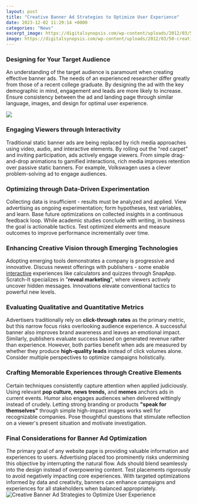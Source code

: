 ```yaml
---
layout: post
title: "Creative Banner Ad Strategies to Optimize User Experience"
date: 2023-12-02 11:29:14 +0000
categories: "News"
excerpt_image: https://digitalsynopsis.com/wp-content/uploads/2012/03/50-creative-online-banner-ads-feature-image.jpg
image: https://digitalsynopsis.com/wp-content/uploads/2012/03/50-creative-online-banner-ads-feature-image.jpg
---
```


### Designing for Your Target Audience
An understanding of the target audience is paramount when creating effective banner ads. The needs of an experienced researcher differ greatly from those of a recent college graduate. By designing the ad with the key demographic in mind, engagement and leads are more likely to increase. Ensure consistency between the ad and landing page through similar language, images, and design for optimal user experience. 

![](https://storage.googleapis.com/website-production/uploads/2018/06/banner-ads-digital-marketing-1408x640.jpg)
### Engaging Viewers through Interactivity
Traditional static banner ads are being replaced by rich media approaches using video, audio, and interactive elements. By rolling out the "red carpet" and inviting participation, ads actively engage viewers. From simple drag-and-drop animations to gamified interactions, rich media improves retention over passive static banners. For example, Volkswagen uses a clever problem-solving ad to engage audiences.
### Optimizing through Data-Driven Experimentation  
Collecting data is insufficient - results must be analyzed and applied. View advertising as ongoing experimentation; form hypotheses, test variables, and learn. Base future optimizations on collected insights in a continuous feedback loop. While academic studies conclude with writing, in business the goal is actionable tactics. Test optimized elements and measure outcomes to improve performance incrementally over time.
### Enhancing Creative Vision through Emerging Technologies
Adopting emerging tools demonstrates a company is progressive and innovative. Discuss newest offerings with publishers - some enable [interactive](https://store.fi.io.vn/chihuahua-dog-lover-design-for-dogs-ownerand-puppy-lover4960-t-shirt) experiences like calculators and quizzes through SnapApp. Scratch-It specializes in "**reveal marketing**", where viewers actively uncover hidden messages. Innovations elevate conventional tactics to powerful new levels.   
### Evaluating Qualitative and Quantitative Metrics  
Advertisers traditionally rely on **click-through rates** as the primary metric, but this narrow focus risks overlooking audience experience. A successful banner also improves brand awareness and leaves an emotional impact. Similarly, publishers evaluate success based on generated revenue rather than experience. However, both parties benefit when ads are measured by whether they produce **high-quality leads** instead of click volumes alone. Consider multiple perspectives to optimize campaigns holistically.
### Crafting Memorable Experiences through Creative Elements
Certain techniques consistently capture attention when applied judiciously. Using relevant **pop culture, news trends,** and **memes** anchors ads in current events. Humor also engages audiences when delivered wittingly instead of crudely. Letting strong branding or products **"speak for themselves"** through simple high-impact images works well for recognizable companies. Pose thoughtful questions that stimulate reflection on a viewer's present situation and motivate investigation.
### Final Considerations for Banner Ad Optimization
The primary goal of any website page is providing valuable information and experiences to users. Advertising placed too prominently risks undermining this objective by interrupting the natural flow. Ads should blend seamlessly into the design instead of overpowering content. Test placements rigorously to avoid negatively impacting core experiences. With targeted optimizations informed by data and creativity, banners can enhance campaigns and experiences for all stakeholders when balanced appropriately.
![Creative Banner Ad Strategies to Optimize User Experience](https://digitalsynopsis.com/wp-content/uploads/2012/03/50-creative-online-banner-ads-feature-image.jpg)